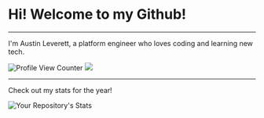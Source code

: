 # Hi! Welcome to my Github!
---
I'm Austin Leverett, a platform engineer who loves coding and learning new tech.

![Profile View Counter](https://komarev.com/ghpvc/?username=miliaus) 
<img src="https://img.shields.io/badge/LinkedIn-0077B5?style=for-the-badge&logo=linkedin&logoColor=white" />


--------
Check out my stats for the year!

![Your Repository's Stats](https://github-readme-stats.vercel.app/api?username=miliaus&show_icons=true)
